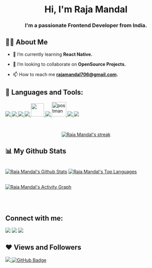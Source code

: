 <h1 align="center">Hi, I'm Raja Mandal</h1>
<h3 align="center">I'm a passionate Frontend Developer from India.</h3>


## 🙋‍♂️ About Me

- 🌱 I’m currently learning **React Native.**

- 👯 I’m looking to collaborate on **OpenSource Projects.**

- 📫 How to reach me **rajamandal706@gmail.com.**

## 🚀 Languages and Tools:

<p align="left"> 
    <a href="https://reactjs.org/" target="_blank"> <img src="https://img.icons8.com/color/48/000000/react-native.png"/> </a>
    <a href="https://developer.mozilla.org/en-US/docs/Web/JavaScript" target="_blank"> <img src="https://img.icons8.com/color/48/000000/javascript.png"/> </a> 
    <a href="https://www.w3.org/html/" target="_blank"> <img src="https://img.icons8.com/color/48/000000/html-5.png"/> </a> 
    <a href="https://www.w3schools.com/css/" target="_blank"> <img src="https://img.icons8.com/color/48/000000/css3.png"/> </a> 
    <a href="https://babeljs.io/" target="_blank"> <img height="41px" src="https://img.icons8.com/dusk/64/000000/babel.png"/> </a>
    <a href="https://firebase.google.com/" target="_blank"> <img src="https://img.icons8.com/color/48/000000/firebase.png"/> </a> 
    <a href="https://postman.com" target="_blank"> <img src="https://www.vectorlogo.zone/logos/getpostman/getpostman-icon.svg" alt="postman" width="45" height="45"/> </a>   
    <a href="https://git-scm.com/" target="_blank"> <img src="https://img.icons8.com/color/48/000000/git.png"/> </a> 
    <a href="https://redux.js.org" target="_blank"> <img src="https://img.icons8.com/color/48/000000/redux.png"/> </a>
</p>

<!-- [![React Badge](https://img.shields.io/badge/-React-61DBFB?style=for-the-badge&labelColor=black&logo=react&logoColor=61DBFB)](#)  [![Javascript Badge](https://img.shields.io/badge/-Javascript-F0DB4F?style=for-the-badge&labelColor=black&logo=javascript&logoColor=F0DB4F)](#) [![Typescript Badge](https://img.shields.io/badge/-Typescript-007acc?style=for-the-badge&labelColor=black&logo=typescript&logoColor=007acc)](#) [![Nodejs Badge](https://img.shields.io/badge/-Nodejs-3C873A?style=for-the-badge&labelColor=black&logo=node.js&logoColor=3C873A)](#) [![GraphQL Badge](https://img.shields.io/badge/-GraphQl-e535ab?style=for-the-badge&labelColor=black&logo=node.js&logoColor=e535ab)](#) -->
<br/>

<p align="center">
    <a href="https://github.com/raja-mandal">
        <img title="🔥 Get streak stats for your profile at git.io/streak-stats" alt="Raja Mandal's streak" src="https://github-readme-streak-stats.herokuapp.com/?user=raja-mandal&theme=black-ice&hide_border=true&stroke=0000&background=060A0CD0"/>
    </a>
</p>

## 📊 My Github Stats

  <br/>
    <a href="https://github.com/raja-mandal"><img alt="Raja Mandal's Github Stats" src="https://github-readme-stats.vercel.app/api?username=raja-mandal&show_icons=true&count_private=true&theme=react&hide_border=true&bg_color=0D1117" /></a>
  <a href="https://github.com/raja-mandal"><img alt="Raja Mandal's Top Languages" src="https://github-readme-stats.vercel.app/api/top-langs/?username=raja-mandal&langs_count=8&count_private=true&layout=compact&theme=react&hide_border=true&bg_color=0D1117" /></a>


<br/>
<br/>

<a href="https://github.com/raja-mandal"><img alt="Raja Mandal's Activity Graph" src="https://activity-graph.herokuapp.com/graph?username=raja-mandal&bg_color=0D1117&color=5BCDEC&line=5BCDEC&point=FFFFFF&hide_border=true" /></a>

<br/>
<br/>

## Connect with me:
<p align="left">

<a href = "https://www.linkedin.com/in/raja-mandal-8aa61b177/"><img src="https://img.icons8.com/fluent/48/000000/linkedin.png"/></a>
<a href = "https://twitter.com/RajaMan92689940"><img src="https://img.icons8.com/fluent/48/000000/twitter.png"/></a>
<a href = "https://www.instagram.com/rajamandal706/"><img src="https://img.icons8.com/fluent/48/000000/instagram-new.png"/></a>

</p>

## ❤ Views and Followers
<a href="https://github.com/raja-mandal">
    <img src="https://komarev.com/ghpvc/?username=raja-mandal">
</a>
<a href="https://github.com/raja-mandal?tab=followers"><img src="https://img.shields.io/github/followers/raja-mandal?label=Followers&style=social" alt="GitHub Badge"></a>
